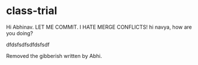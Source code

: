 # class-trial

Hi Abhinav. 
LET ME COMMIT. I HATE MERGE CONFLICTS!
hi navya, how are you doing?




dfdsfsdfsdfdsfsdf


Removed the gibberish written by Abhi. 

